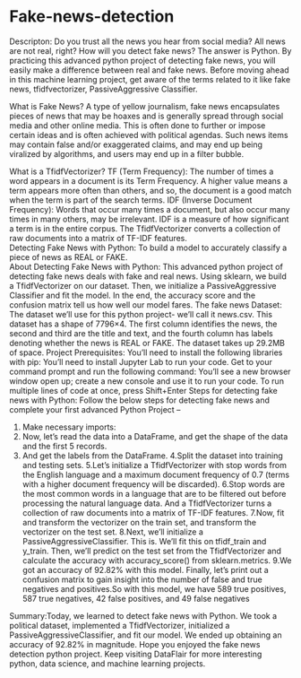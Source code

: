 # Fake-news-detection
Descripton: Do you trust all the news you hear from social media?
All news are not real, right?
How will you detect fake news?
The answer is Python. By practicing this advanced python project of detecting fake news, you will easily make a difference between real and fake news.
Before moving ahead in this machine learning project, get aware of the terms related to it like fake news, tfidfvectorizer, PassiveAggressive Classifier.

What is Fake News?
  A type of yellow journalism, fake news encapsulates pieces of news that may be hoaxes and is generally spread through social media and other online media. This is often done to further or impose certain ideas and is often achieved with political agendas. Such news items may contain false and/or exaggerated claims, and may end up being viralized by algorithms, and users may end up in a filter bubble.

What is a TfidfVectorizer?
    TF (Term Frequency): The number of times a word appears in a document is its Term Frequency. A higher value means a term appears more often than others, and so, the document is a good match when the term is part of the search terms.
    IDF (Inverse Document Frequency): Words that occur many times a document, but also occur many times in many others, may be irrelevant. IDF is a measure of how significant a term is in the entire corpus.
    The TfidfVectorizer converts a collection of raw documents into a matrix of TF-IDF features.  
 Detecting Fake News with Python:
    To build a model to accurately classify a piece of news as REAL or FAKE.  
 About Detecting Fake News with Python:
    This advanced python project of detecting fake news deals with fake and real news. Using sklearn, we build a TfidfVectorizer on our dataset. Then, we initialize a PassiveAggressive Classifier and fit the model. In the end, the accuracy score and the confusion matrix tell us how well our model fares.
  The fake news Dataset:
     The dataset we’ll use for this python project- we’ll call it news.csv. This dataset has a shape of 7796×4. The first column identifies the news, the second and third are the title and text, and the fourth column has labels denoting whether the news is REAL or FAKE. The dataset takes up 29.2MB of space.
  Project Prerequisites:
You’ll need to install the following libraries with pip:
You’ll need to install Jupyter Lab to run your code. Get to your command prompt and run the following command:
You’ll see a new browser window open up; create a new console and use it to run your code. To run multiple lines of code at once, press Shift+Enter
Steps for detecting fake news with Python:
Follow the below steps for detecting fake news and complete your first advanced Python Project –
1. Make necessary imports:
2. Now, let’s read the data into a DataFrame, and get the shape of the data and the first 5 records.
3. And get the labels from the DataFrame.
4.Split the dataset into training and testing sets.
5.Let’s initialize a TfidfVectorizer with stop words from the English language and a maximum document frequency of 0.7 (terms with a higher document frequency will be discarded). 6.Stop words are the most common words in a language that are to be filtered out before processing the natural language data. And a TfidfVectorizer turns a collection of raw documents into a matrix of TF-IDF features.
7.Now, fit and transform the vectorizer on the train set, and transform the vectorizer on the test set.
8.Next, we’ll initialize a PassiveAggressiveClassifier. This is. We’ll fit this on tfidf_train and y_train.
Then, we’ll predict on the test set from the TfidfVectorizer and calculate the accuracy with accuracy_score() from sklearn.metrics.
9.We got an accuracy of 92.82% with this model. Finally, let’s print out a confusion matrix to gain insight into the number of false and true negatives and positives.So with this model, we have 589 true positives, 587 true negatives, 42 false positives, and 49 false negatives
  
Summary:Today, we learned to detect fake news with Python. We took a political dataset, implemented a TfidfVectorizer, initialized a PassiveAggressiveClassifier, and fit our model. We ended up obtaining an accuracy of 92.82% in magnitude. Hope you enjoyed the fake news detection python project. Keep visiting DataFlair for more interesting python, data science, and machine learning projects.
